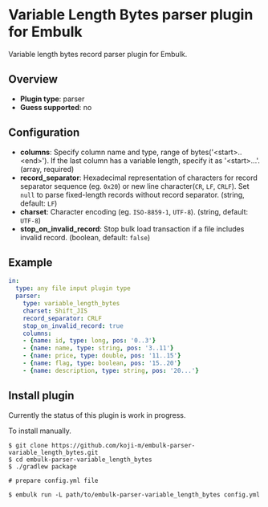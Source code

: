 # Variable Length Bytes parser plugin for Embulk

Variable length bytes record parser plugin for Embulk.

## Overview

* **Plugin type**: parser
* **Guess supported**: no

## Configuration

- **columns**: Specify column name and type, range of bytes('\<start\>..\<end\>'). If the last column has a variable length, specify it as '\<start\>...'. (array, required)
- **record_separator**: Hexadecimal representation of characters for record separator sequence (eg. `0x20`) or new line character(`CR`, `LF`, `CRLF`). Set `null` to parse fixed-length records without record separator. (string, default: `LF`)
- **charset**: Character encoding (eg. `ISO-8859-1`, `UTF-8`). (string, default: `UTF-8`)
- **stop_on_invalid_record**: Stop bulk load transaction if a file includes invalid record. (boolean, default: `false`)

## Example

```yaml
in:
  type: any file input plugin type
  parser:
    type: variable_length_bytes
    charset: Shift_JIS
    record_separator: CRLF
    stop_on_invalid_record: true
    columns: 
    - {name: id, type: long, pos: '0..3'}
    - {name: name, type: string, pos: '3..11'}
    - {name: price, type: double, pos: '11..15'}
    - {name: flag, type: boolean, pos: '15..20'}
    - {name: description, type: string, pos: '20...'}
```


## Install plugin

Currently the status of this plugin is work in progress.

To install manually.

```
$ git clone https://github.com/koji-m/embulk-parser-variable_length_bytes.git
$ cd embulk-parser-variable_length_bytes
$ ./gradlew package

# prepare config.yml file

$ embulk run -L path/to/embulk-parser-variable_length_bytes config.yml
```

